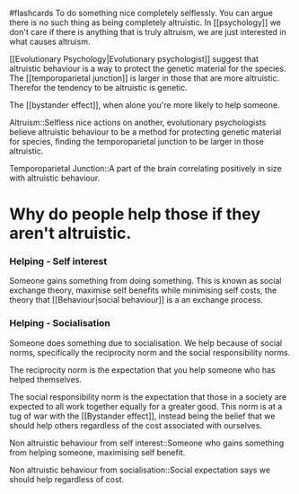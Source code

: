 #flashcards 
To do something nice completely selflessly. You can argue there is no such thing as being completely altruistic. In [[psychology]] we don't care if there is anything that is truly altruism, we are just interested in what causes altruism.

[[Evolutionary Psychology|Evolutionary psychologist]] suggest that altruistic behaviour is a way to protect the genetic material for the species. The [[temporoparietal junction]] is larger in those that are more altruistic. Therefor the tendency to be altruistic is genetic. 

The [[bystander effect]], when alone you're more likely to help someone. 

Altruism::Selfless nice actions on another, evolutionary psychologists believe altruistic behaviour to be a method for protecting genetic material for species, finding the temporoparietal junction to be larger in those altruistic.
<!--SR:!2023-11-15,8,250-->

Temporoparietal Junction::A part of the brain correlating positively in size with altruistic behaviour.
<!--SR:!2023-11-14,7,250-->

# Why do people help those if they aren't altruistic.
### Helping - Self interest
Someone gains something from doing something. This is known as social exchange theory, maximise self benefits while minimising self costs, the theory that [[Behaviour|social behaviour]] is a an exchange process.
### Helping - Socialisation
Someone does something due to socialisation. We help because of social norms, specifically the reciprocity norm and the social responsibility norms. 

The reciprocity norm is the expectation that you help someone who has helped themselves. 

The social responsibility norm is the expectation that those in a society are expected to all work together equally for a greater good. This norm is at a tug of war with the [[Bystander effect]], instead being the belief that we should help others regardless of the cost associated with ourselves.

Non altruistic behaviour from self interest::Someone who gains something from helping someone, maximising self benefit.
<!--SR:!2023-11-17,10,250-->
Non altruistic behaviour from socialisation::Social expectation says we should help regardless of cost.
<!--SR:!2023-11-15,8,250-->
